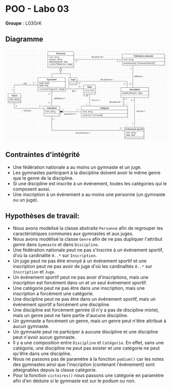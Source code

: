# POO - Labo 03

**Groupe** : L03GrK

## Diagramme
![diagramme](image.png)

## Contraintes d'intégrité

- Une fédération nationale a au moins un gymnaste et un juge. 
- Les gymnastes participant à la discipline doivent avoir le même genre que le genre de la discipline.
- Si une discipline est inscrite à un événement, toutes les catégories qui le composent aussi.
- Une inscription à un évènement a au moins une personne (un gymnaste ou un juge).

## Hypothèses de travail:

- Nous avons modelisé la classe abstraite `Personne` afin de regrouper les caractéristiques communes aux gymnastes et aux juges.
- Nous avons modélisé la classe `Genre` afin de ne pas dupliquer l'attribut *genre* dans `Gymnaste` et dans `Discipline`.
- Une fédération nationale peut ne pas s'inscrire à un événement sportif, d'où la cardinalité `0..*` sur `Inscription`.
- Un juge peut ne pas être envoyé à un événement sportif et une inscription peut ne pas avoir de juge d'où les cardinalités `0..*` sur `Inscription` et `Juge`.
- Un événement sportif peut ne pas avoir d'inscriptions, mais une inscription est forcément dans un et un seul événement sportif.
- Une catégorie peut ne pas être dans une inscription, mais une inscription a forcément une catégorie.
- Une discipline peut ne pas être dans un événement sportif, mais un événement sportif a forcément une discipline.
- Une discipline est forcément genrée (il n'y a pas de discipline mixte), mais un genre peut ne faire partie d'aucune discipline.
- Un gymnaste a forcément un genre, mais un genre peut n'être attribué à aucun gymnaste.
- Un gymnaste peut ne participer à aucune discipline et une discipline peut n'avoir aucun gymnaste.
- Il y a une composition entre `Discipline` et `Catégorie`. En effet, sans une catégorie, une discipline ne peut pas exister et une catégorie ne peut qu'être dans une discipline.
- Nous ne passons pas de paramètre à la fonction `podium()` car les notes des gymnastes ainsi que l'inscription (contenant l'évènement) sont atteignables depuis la classe catégorie.
- Pour la fonction `victoires()` nous passons une catégorie en paramètre afin d'en déduire si le gymnaste est sur le podium ou non.
